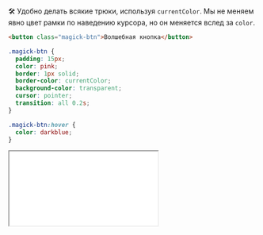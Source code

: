 🛠 Удобно делать всякие трюки, используя `currentColor`. Мы не меняем явно цвет рамки по наведению курсора, но он меняется вслед за `color`.

```html
<button class="magick-btn">Волшебная кнопка</button>
```

```css
.magick-btn {
  padding: 15px;
  color: pink;
  border: 1px solid;
  border-color: currentColor;
  background-color: transparent;
  cursor: pointer;
  transition: all 0.2s;
}

.magick-btn:hover {
  color: darkblue;
}
```

<iframe title="currentColor — Наследование в CSS — Дока" src="../demos/current-color/"></iframe>
